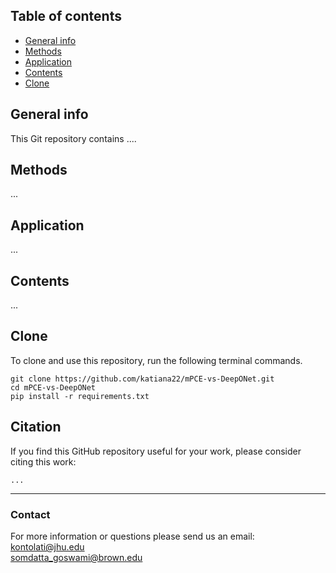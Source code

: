 ## Table of contents
* [General info](#general-info)
* [Methods](#methods)
* [Application](#application)
* [Contents](#contents)
* [Clone](#clone)

## General info

This Git repository contains ....

## Methods

...

## Application

...

## Contents

...

## Clone

To clone and use this repository, run the following terminal commands.

```
git clone https://github.com/katiana22/mPCE-vs-DeepONet.git
cd mPCE-vs-DeepONet
pip install -r requirements.txt
```

## Citation

If you find this GitHub repository useful for your work, please consider citing this work:

```
...
```
______________________

### Contact
For more information or questions please send us an email:   
kontolati@jhu.edu   
somdatta_goswami@brown.edu
